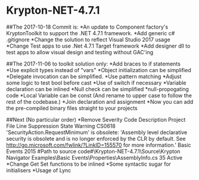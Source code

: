 ﻿# Krypton-NET-4.7.1

##The 2017-10-18 Commit is:
*An update to Component factory's KryptonToolkit to support the .NET 4.7.1 framework.
*Add generic c# .gitignore
*Change the solution to reflect Visual Studio 2017 usage
*Change Test apps to use .Net 4.7.1 Target framework
*Add designer dll to test apps to allow visual design and testing without GAC'ing

##The 2017-11-06 to toolkit solution only:
*Add braces to if statements
*Use explicit types instead of "vars"
*Object initialization can be simplified
*Delegate invocation can be simplified.
*Use pattern matching
*Adjust some logic to test bool before cast
*Use of switch if necessary
*Variable declaration can be inlined
*Null check can be simplified
*null-propogating code
*Local Variable can be const (And rename to upper case to follow the rest of the codebase.)
﻿*Join declaration and assignment
*Now you can add the pre-compiled binary files straight to your projects

##Next (No particular order)
*Remove Severity Code Description Project File Line Suppression State Warning CS0618 'SecurityAction.RequestMinimum' is obsolete: 'Assembly level declarative security is obsolete and is no longer enforced by the CLR by default. See http://go.microsoft.com/fwlink/?LinkID=155570 for more information.' Basic Events 2015 #Path to source code#\Krypton-NET-4.7.1\Source\Krypton Navigator Examples\Basic Events\Properties\AssemblyInfo.cs 35 Active
*Change Get Set functions to be inlined
*Some syntactic sugar for initialisers
*Usage of Lync
